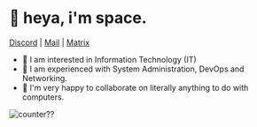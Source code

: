 <h1>👋 heya, i'm space. </h1>
<a href="https://spce.moe/discord" target="_blank">Discord</a> | <a href="mailto:me@spce.moe" target="_blank">Mail</a> | <a href="@owospace:matrix.org" target="_blank">Matrix</a>
<br>


- 👀 I am interested in Information Technology (IT)
- 🌱 I am experienced with System Administration, DevOps and Networking.
- 💞️ I'm very happy to collaborate on literally anything to do with computers.

![counter??](https://count.getloli.com/get/@owospace?theme=rule34)

<!---
owospace/owospace is a ✨ special ✨ repository because its `README.md` (this file) appears on your GitHub profile.
You can click the Preview link to take a look at your changes.
--->
